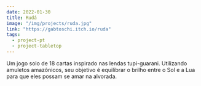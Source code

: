 ```yaml
---
date: 2022-01-30
title: Rudá
image: "/img/projects/ruda.jpg"
link: "https://gabtoschi.itch.io/ruda"
tags:
  - project-pt
  - project-tabletop
---
```


Um jogo solo de 18 cartas inspirado nas lendas tupi-guarani. Utilizando amuletos amazônicos, seu objetivo é equilibrar o brilho entre o Sol e a Lua para que eles possam se amar na alvorada.